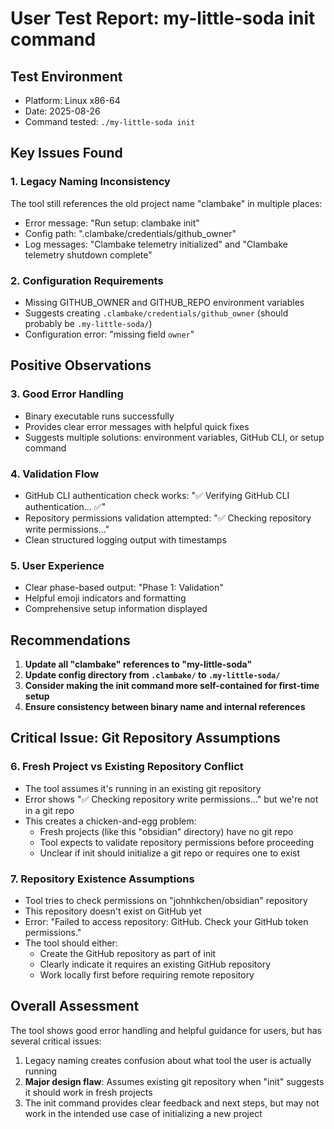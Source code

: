 # User Test Report: my-little-soda init command

## Test Environment
- Platform: Linux x86-64
- Date: 2025-08-26
- Command tested: `./my-little-soda init`

## Key Issues Found

### 1. Legacy Naming Inconsistency
The tool still references the old project name "clambake" in multiple places:
- Error message: "Run setup: clambake init"
- Config path: ".clambake/credentials/github_owner"
- Log messages: "Clambake telemetry initialized" and "Clambake telemetry shutdown complete"

### 2. Configuration Requirements
- Missing GITHUB_OWNER and GITHUB_REPO environment variables
- Suggests creating `.clambake/credentials/github_owner` (should probably be `.my-little-soda/`)
- Configuration error: "missing field `owner`"

## Positive Observations

### 3. Good Error Handling
- Binary executable runs successfully
- Provides clear error messages with helpful quick fixes
- Suggests multiple solutions: environment variables, GitHub CLI, or setup command

### 4. Validation Flow
- GitHub CLI authentication check works: "✅ Verifying GitHub CLI authentication... ✅"
- Repository permissions validation attempted: "✅ Checking repository write permissions..."
- Clean structured logging output with timestamps

### 5. User Experience
- Clear phase-based output: "Phase 1: Validation"
- Helpful emoji indicators and formatting
- Comprehensive setup information displayed

## Recommendations

1. **Update all "clambake" references to "my-little-soda"**
2. **Update config directory from `.clambake/` to `.my-little-soda/`**
3. **Consider making the init command more self-contained for first-time setup**
4. **Ensure consistency between binary name and internal references**

## Critical Issue: Git Repository Assumptions

### 6. Fresh Project vs Existing Repository Conflict
- The tool assumes it's running in an existing git repository
- Error shows "✅ Checking repository write permissions..." but we're not in a git repo
- This creates a chicken-and-egg problem: 
  - Fresh projects (like this "obsidian" directory) have no git repo
  - Tool expects to validate repository permissions before proceeding
  - Unclear if init should initialize a git repo or requires one to exist

### 7. Repository Existence Assumptions
- Tool tries to check permissions on "johnhkchen/obsidian" repository
- This repository doesn't exist on GitHub yet
- Error: "Failed to access repository: GitHub. Check your GitHub token permissions."
- The tool should either:
  - Create the GitHub repository as part of init
  - Clearly indicate it requires an existing GitHub repository
  - Work locally first before requiring remote repository

## Overall Assessment

The tool shows good error handling and helpful guidance for users, but has several critical issues:
1. Legacy naming creates confusion about what tool the user is actually running
2. **Major design flaw**: Assumes existing git repository when "init" suggests it should work in fresh projects
3. The init command provides clear feedback and next steps, but may not work in the intended use case of initializing a new project